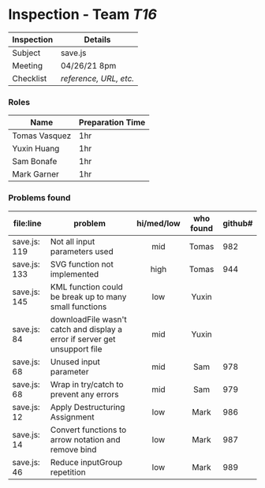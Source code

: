 # Inspection - Team *T16* 
 
| Inspection | Details |
| ----- | ----- |
| Subject | save.js |
| Meeting | 04/26/21 8pm |
| Checklist | *reference, URL, etc.* |

### Roles

| Name | Preparation Time |
| ---- | ---- |
| Tomas Vasquez | 1hr |
| Yuxin Huang | 1hr |
| Sam Bonafe | 1hr |
| Mark Garner | 1hr |

### Problems found

| file:line | problem | hi/med/low | who found | github#  |
| --- | --- | :---: | :---: | --- |
| save.js: 119 | Not all input parameters used | mid| Tomas|982 |
| save.js: 133 | SVG function not implemented| high|Tomas | 944|
| save.js: 145 | KML function could be break up to many small functions| low |Yuxin | |
| save.js: 84 | downloadFile wasn't catch and display a error if server get unsupport file| mid |Yuxin | |
| save.js: 68 | Unused input parameter | mid | Sam |  978 |
| save.js: 68 | Wrap in try/catch to prevent any errors | mid | Sam | 979 |
| save.js: 12 | Apply Destructuring Assignment | low | Mark | 986 |
| save.js: 14 | Convert functions to arrow notation and remove bind | low | Mark | 987 |
| save.js: 46 | Reduce inputGroup repetition | low | Mark | 989 |
